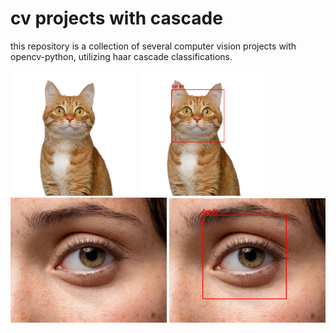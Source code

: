 # cv projects with cascade

this repository is a collection of several computer vision projects with opencv-python, utilizing haar cascade classifications.

<img src='images/cats1.jpg' width=200>
<img src='output/cat1output.png' width=200>
<br />
<img src='images/eyes2.jpg' width=250>
<img src='output/eyes2output.png' width=250>
